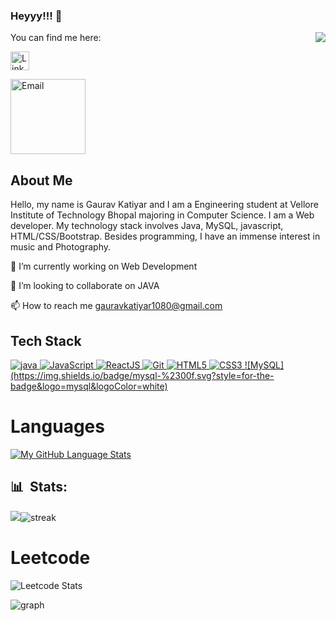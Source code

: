 ### Heyyy!!! 👋
<img align="right" src="https://media.giphy.com/media/M9gbBd9nbDrOTu1Mqx/giphy.gif">


You can find me here:
<p align="left">
  <a href="https://www.linkedin.com/in/gaurav-katiyar/" target="blank"><img align="center" src="https://img.shields.io/badge/LinkedIn-0077B5?style=for-the-badge&logo=linkedin&logoColor=white" alt="LinkedIn" height="30" /></a>
  <p> </p>
  <a href="mailto:gauravkatiyar1080@gmail.com"><img title="Email" src="https://img.shields.io/badge/Gmail-D14836?style=for-the-badge&logo=gmail&logoColor=white" width="120"/></a> 
    

## About Me
Hello, my name is Gaurav Katiyar and I am a Engineering student at Vellore Institute of Technology Bhopal majoring in Computer Science. I am a Web developer. My technology stack involves Java, MySQL, javascript, HTML/CSS/Bootstrap. Besides programming, I have an immense interest in music and Photography.

🔭 I’m currently working on Web Development

👯 I’m looking to collaborate on JAVA

📫 How to reach me gauravkatiyar1080@gmail.com

 
## Tech Stack

<p align="left">
 <a href="#">
<img alt="java" src="https://img.shields.io/badge/java%20-%2300599C.svg?&style=for-the-badge&logo=c%2B%2B&ogoColor=white"/>
<img alt="JavaScript" src="https://img.shields.io/badge/javascript%20-%23323330.svg?&style=for-the-badge&logo=javascript&logoColor=%23F7DF1E"/>
 <img alt='ReactJS' src="https://img.shields.io/badge/ReactJS-ReactJS?style=for-the-badge&logo=react&color=303030"/> 
<img alt="Git" src="https://img.shields.io/badge/git%20-%23F05033.svg?&style=for-the-badge&logo=git&logoColor=white"/>
<img alt="HTML5" src="https://img.shields.io/badge/html5%20-%23E34F26.svg?&style=for-the-badge&logo=html5&logoColor=white"/>
<img alt="CSS3" src="https://img.shields.io/badge/css3%20-%231572B6.svg?&style=for-the-badge&logo=css3&logoColor=white"/>
![MySQL](https://img.shields.io/badge/mysql-%2300f.svg?style=for-the-badge&logo=mysql&logoColor=white)

 </a>
</p>
<h1> Languages </h1>

[![My GitHub Language Stats](https://github-readme-stats.vercel.app/api/top-langs/?username=Gktr1080&langs_count=5&theme=tokyonight)]()

## 📊 &nbsp;Stats:
  
![](https://github-readme-stats.anuraghazra1.vercel.app/api?username=Gktr1080&show_icons=true&include_all_commits=true&theme=radical)![streak](http://github-readme-streak-stats.herokuapp.com?user=Gktr1080&theme=dracula&date_format=M%20j%5B%2C%20Y%5D) 

<h1> Leetcode </h1>

![Leetcode Stats](https://leetcard.jacoblin.cool/Gktr1080?ext=heatmap&theme=dark&border=3&radius=20)



![graph](https://activity-graph.herokuapp.com/graph?username=Gktr1080&theme=dracula)
